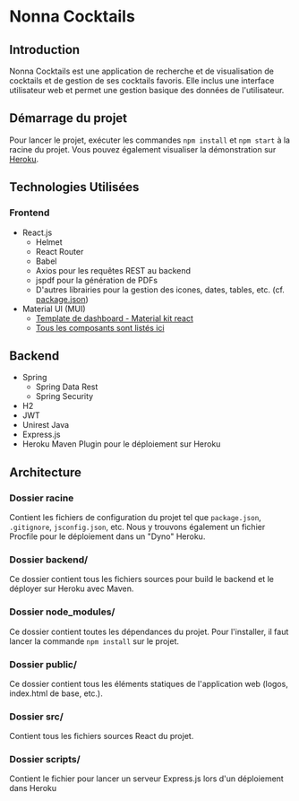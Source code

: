 # Nonna Cocktails
## Introduction
Nonna Cocktails est une application de recherche et de visualisation de cocktails et de gestion de ses cocktails favoris. Elle inclus une interface utilisateur web et permet une gestion basique des données de l'utilisateur.

## Démarrage du projet
Pour lancer le projet, exécuter les commandes `npm install` et `npm start` à la racine du projet. 
Vous pouvez également visualiser la démonstration sur [Heroku](https://nonna-cocktails-frontend.herokuapp.com/).

## Technologies Utilisées
### Frontend
- React.js
  - Helmet
  - React Router
  - Babel
  - Axios pour les requêtes REST au backend
  - jspdf pour la génération de PDFs
  - D'autres librairies pour la gestion des icones, dates, tables, etc. (cf. [package.json](package.json))
- Material UI (MUI)
  - [Template de dashboard - Material kit react](https://mui.com/store/items/minimal-dashboard-free/)
  - [Tous les composants sont listés ici](https://mui.com/material-ui/getting-started/overview/)


## Backend
- Spring
  - Spring Data Rest
  - Spring Security
- H2
- JWT
- Unirest Java
- Express.js
- Heroku Maven Plugin pour le déploiement sur Heroku


## Architecture
### Dossier racine
Contient les fichiers de configuration du projet tel que `package.json`, `.gitignore`, `jsconfig.json`, etc.
Nous y trouvons également un fichier Procfile pour le déploiement dans un "Dyno" Heroku.

### Dossier backend/
Ce dossier contient tous les fichiers sources pour build le backend et le déployer sur Heroku avec Maven.

### Dossier node_modules/
Ce dossier contient toutes les dépendances du projet. Pour l'installer, il faut lancer la commande `npm install` sur le projet.

### Dossier public/
Ce dossier contient tous les éléments statiques de l'application web (logos, index.html de base, etc.).

### Dossier src/
Contient tous les fichiers sources React du projet.

### Dossier scripts/
Contient le fichier pour lancer un serveur Express.js lors d'un déploiement dans Heroku 

